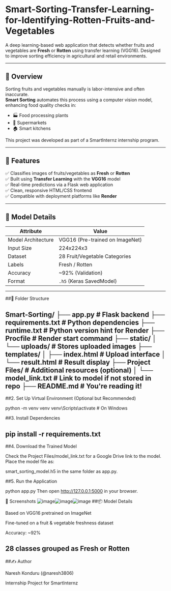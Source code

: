 # Smart-Sorting-Transfer-Learning-for-Identifying-Rotten-Fruits-and-Vegetables
A deep learning-based web application that detects whether fruits and vegetables are **Fresh** or **Rotten** using transfer learning (VGG16). Designed to improve sorting efficiency in agricultural and retail environments.

---

## 📌 Overview

Sorting fruits and vegetables manually is labor-intensive and often inaccurate.  
**Smart Sorting** automates this process using a computer vision model, enhancing food quality checks in:

- 🏭 Food processing plants  
- 🛒 Supermarkets  
- 🏠 Smart kitchens

This project was developed as part of a SmartInternz internship program.

---

## 🚀 Features

✅ Classifies images of fruits/vegetables as **Fresh** or **Rotten**  
✅ Built using **Transfer Learning** with the **VGG16** model  
✅ Real-time predictions via a Flask web application  
✅ Clean, responsive HTML/CSS frontend  
✅ Compatible with deployment platforms like **Render**

---

## 🧠 Model Details

| Attribute         | Value                          |
|------------------|---------------------------------|
| Model Architecture | VGG16 (Pre-trained on ImageNet) |
| Input Size         | 224x224x3                      |
| Dataset            | 28 Fruit/Vegetable Categories  |
| Labels             | Fresh / Rotten                 |
| Accuracy           | ~92% (Validation)              |
| Format             | `.h5` (Keras SavedModel)       |

---
##📂 Folder Structure

Smart-Sorting/
├── app.py # Flask backend
├── requirements.txt # Python dependencies
├── runtime.txt # Python version hint for Render
├── Procfile # Render start command
├── static/
│ └── uploads/ # Stores uploaded images
├── templates/
│ ├── index.html # Upload interface
│ └── result.html # Result display
├── Project Files/ # Additional resources (optional)
│ └── model_link.txt # Link to model if not stored in repo
├── README.md # You're reading it!
---
##2. Set Up Virtual Environment (Optional but Recommended)

python -m venv venv
venv\Scripts\activate       # On Windows

##3. Install Dependencies

pip install -r requirements.txt
--
##4. Download the Trained Model

Check the Project Files/model_link.txt for a Google Drive link to the model.
Place the model file as:

smart_sorting_model.h5
in the same folder as app.py.

##5. Run the Application

python app.py
Then open http://127.0.0.1:5000 in your browser.

📸 Screenshots
![image](https://github.com/user-attachments/assets/36f228ba-4114-4699-a9b5-21e27520ec83)![image](https://github.com/user-attachments/assets/edfada45-5629-4a6e-9384-6d735c69f2e8)![image](https://github.com/user-attachments/assets/a44ad666-2500-45f0-b4d4-9ee326710701)
##📦 Model Details

Based on VGG16 pretrained on ImageNet

Fine-tuned on a fruit & vegetable freshness dataset

Accuracy: ~92%

28 classes grouped as Fresh or Rotten
---
##✍️ Author

Naresh Konduru (@naresh3806)

Internship Project for SmartInternz




